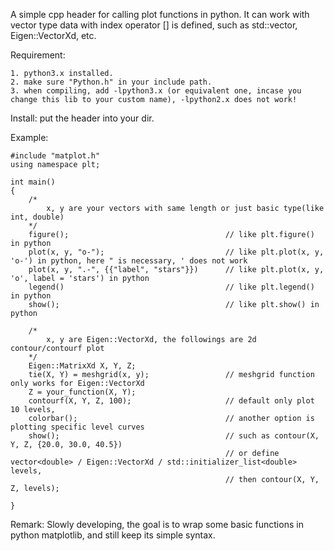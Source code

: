 A simple cpp header for calling plot functions in python. It can work with vector type data with index operator [] is defined, such as std::vector, Eigen::VectorXd, etc.

Requirement:

    1. python3.x installed.
    2. make sure "Python.h" in your include path. 
    3. when compiling, add -lpython3.x (or equivalent one, incase you change this lib to your custom name), -lpython2.x does not work!

Install: put the header into your dir.

Example:

    #include "matplot.h"
    using namespace plt;

    int main() 
    { 
        /*
            x, y are your vectors with same length or just basic type(like int, double)
        */
        figure();                                   // like plt.figure() in python
        plot(x, y, "o-");                           // like plt.plot(x, y, 'o-') in python, here " is necessary, ' does not work
        plot(x, y, ".-", {{"label", "stars"}})      // like plt.plot(x, y, 'o', label = 'stars') in python
        legend()                                    // like plt.legend() in python
        show();                                     // like plt.show() in python

        /*
            x, y are Eigen::VectorXd, the followings are 2d contour/contourf plot
        */
        Eigen::MatrixXd X, Y, Z;                    
        tie(X, Y) = meshgrid(x, y);                 // meshgrid function only works for Eigen::VectorXd
        Z = your_function(X, Y);
        contourf(X, Y, Z, 100);                     // default only plot 10 levels, 
        colorbar();                                 // another option is plotting specific level curves 
        show();                                     // such as contour(X, Y, Z, {20.0, 30.0, 40.5})
                                                    // or define vector<double> / Eigen::VectorXd / std::initializer_list<double> levels, 
                                                    // then contour(X, Y, Z, levels);

    }

Remark:
    Slowly developing, the goal is to wrap some basic functions in python matplotlib, and still keep its simple syntax. 